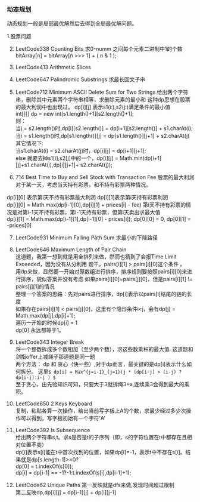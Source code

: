 ### 动态规划
动态规划一般是局部最优解然后去得到全局最优解问题。

1.股票问题

2. LeetCode338 Counting Bits   求0-numm 之间每个元素二进制中1的个数    
bitArray[n] = bitArray[n >>> 1] + ( n & 1 );   

3. LeetCode413  Arithmetic Slices  

4. LeetCode647 Palindromic Substrings  求最长回文子串   

5. LeetCode712 Minimum ASCII Delete Sum for Two Strings 给出两个字符串，删除其中元素两个字符串相等，求删除元素的最小和
这种dp思想在股票的最大利润中也出现过，  dp[i][j] 表示s1(i:),s2(j:)满足条件的最小值    
int[][] dp = new int[s1.length()+1][s2.length()+1];    
则：  
当j = s2.length()时,dp[i][s2.length()] = dp[i+1][s2.length()] + s1.charAt(i);     
当i = s1.length()时,dp[s1.length()][j] = dp[s1.length()][j+1] + s2.charAt(j)    
其它情况下:    
当s1.charAt(i) = s2.charAt(j)时，dp[i][j] = dp[i+1][j+1];     
else 就要去掉s1[i],s2[j]中的一个，dp[i][j] = Math.min(dp[i+1][j]+s1.charAt(i),dp[i][j+1]+ s2.charAt(j));
  
6. 714 Best Time to Buy and Sell Stock with Transaction Fee 股票的最大利润     
对于某一天，考虑当天持有彩票，和不持有彩票两种情况。    
   
dp[i][0] 表示第i天不持有彩票最大利润     dp[i][1]表示第i天持有彩票利润    
dp[i][0] = Math.max(dp[i-1][0],dp[i][1] + prices[i] - fee) 第i天不持有彩票的情况是对第i-1天不持有彩票，第i-1天持有彩票，但第i天卖出求最大值      
dp[i][1] = Math.max(dp[i-1][1],dp[i-1][0] - prices[i]);
dp[0][0] = 0, dp[0][1] = -prices[0]  
  

7. LeetCode931 Minimum Falling Path Sum 求最小的下降路径    

8. LeetCode646  Maximum Length of Pair Chain   
这道题，我第一想到就是用全排列来做，然而也猜到了会报Time Limit Exceeded，因为没有从分利用 
题干，pairs[i][1] > pairs[i][0]这个条件 。     
用dp来做，显然要一开始对原数组进行排序，排序规则要按照pairs[i][0]来进行排序，貌似答案并没有考虑
如果pairs[i][0]=pairs[j][0]，但是pairs[i][1] != pairs[j][1]的情况    
整理一个答案的思路：先对pairs进行排序，dp[i]表示以pairs[i]结尾的链的长度    
如果存在pairs[i][1] < pairs[j][0]，这里有个隐形条件i<j，会有dp[j] = Math.max(dp[j],dp[i]+1);    
遍历一开始的时候dp[i] = 1    
dp[0] 永远都等于1。     

9. LeetCode343 Integer Break   
将一个整数拆成多个数相加（至少两个数），求这些数乘积的最大值.
这道题和剑指offer上减绳子那道题是同一题    
两个方法： dp 和 贪心（快一些）,对于dp而言，最关键的是dp[i]表示什么如何拆分。
这里`$ dp[i] = Max^{j=i-1}_{j=1}(j * (dp[i-j] > (i-j) ?dp[i-j]:i-j ) $`     
至于贪心，由先验知识可知，只要大于3就拆绳3+x,连续乘3会得到最大的乘积。


10. LeetCode650 2 Keys Keyboard   
复制，粘贴各算一次操作，给出当前写字板上A的个数，求最少经过多少次操作可以得到，写字板初始有一个字符'A'     


11. LeetCode392 Is Subsequence    
给出两个字符串s,t。求s是否是t的子序列（即，s的字符位置在t中都存在且相对位置不变）     
dp[i]表示s[i]能在t中首次找到的位置，如果dp[i]=-1，表示t中不存在s[i]。结果就是dp[s.length-1]>=0?       
dp[0] = t.indexOf(s[0]);     
dp[i] = dp[i-1] == -1?-1:t.indexOf(s[i],dp[i-1]+1);       

12. LeetCode62 Unique Paths
第一反映就是dfs来做,发现时间超过限制        
第二反映dp,dp[i][j] = dp[i-1][j] + dp[i][j-1]     


 

